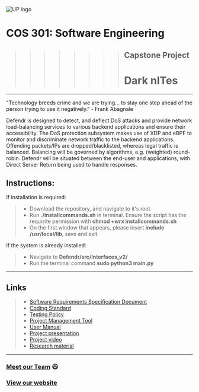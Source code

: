 <img src="https://cs.up.ac.za/static/images/headerUP.jpg" alt="UP logo">

COS 301: Software Engineering
=========================

>>>>>>>>## Capstone Project
>>>>>>>># Dark nITes

---

"Technology breeds crime and we are trying... to stay one step ahead of the person trying to use it negatively." - Frank Abagnale

Defendr is designed to detect, and deflect DoS attacks and provide network load-balancing services to various backend applications and ensure their accessibility.  The DoS protection subsystem makes use of XDP and eBPF to monitor and discriminate network traffic to the backend applications.  Offending packets/IPs are dropped/blacklisted, whereas legal traffic is balanced.  Balancing will be governed by algorithms, e.g. (weighted) round-robin.  Defendr will be situated between the end-user and applications, with Direct Server Return being used to handle responses.


## **Instructions:**
If installation is required:
> - Download the repository, and navigate to it's root
> - Run **./installcommands.sh** in terminal.  Ensure the script has the requisite permission with **chmod +wrx installcommands.sh**
> - On the first window that appears, please insert **include /usr/local/lib**, save and exit

If the system is already installed:
> - Navigate to **Defendr/src/Interfaces_v2/**
> - Run the terminal command **sudo python3 main.py**

---

## Links
> -  <a href="http://darknites.co.za/pdf/Defendr%20-%20Software%20Requirements%20Specification.pdf" target="_blank">Software Requirements Specification Document</a>
> -  <a href="http://darknites.co.za/pdf/Defendr%20-%20Coding%20Standard%20.pdf" target="_blank">Coding Standard</a>
> -  <a href="http://darknites.co.za/pdf/Defendr%20-%20Testing%20Policy.pdf" target="_blank">Testing Policy</a>
> -  <a href="http://app.zenhub.com/workspaces/dark-nites-capstone-project-5cc616ec67dcfa43a66a40f3/board?repos=182156942" target="_blank">Project Management Tool</a>
> -  <a href="http://darknites.co.za/pdf/Defendr%20-%20User%20manual.pdf" target="_blank">User Manual</a>
> -  <a href="http://darknites.co.za/documents/Virtual%20Demo.pptx" target="_blank">Project presentation</a>
> -  <a href="http://darknites.co.za/documents/Demo%20Video.ppsx" target="_blank">Project video</a>
> -  <a href="http://darknites.co.za/documents" target="_blank">Research material</a>

---

### <a href="http://github.com/cos301-2019-se/Defendr/blob/master/SRS/team.md" target="_blank">Meet our Team</a> :smiley:
### <a href="http://www.darknites.co.za/" target="_blank">View our website</a>